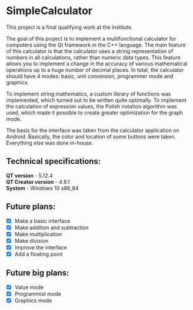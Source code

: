 # SimpleCalculator

This project is a final qualifying work at the institute.

The goal of this project is to implement a multifunctional calculator for computers using the Qt framework in the C++ language. The main feature of this calculator is that the calculator uses a string representation of numbers in all calculations, rather than numeric data types. This feature allows you to implement a change in the accuracy of various mathematical operations up to a huge number of decimal places. In total, the calculator should have 4 modes: basic, unit conversion, programmer mode and graphics.

To implement string mathematics, a custom library of functions was implemented, which turned out to be written quite optimally. To implement the calculation of expression values, the Polish notation algorithm was used, which made it possible to create greater optimization for the graph mode.

The basis for the interface was taken from the calculator application on Android. Basically, the color and location of some buttons were taken. Everything else was done in-house.

## Technical specifications:

**QT version** - 5.12.4 \
**QT Creator version** - 4.9.1 \
**System** - Windows 10 x86_64

## Future plans:

- [x] Make a basic interface
- [x] Make addition and subtraction
- [x] Make multiplication
- [x] Make division
- [x] Improve the interface
- [x] Add a floating point

## Future big plans:

- [x] Value mode
- [x] Programmist mode
- [x] Graphics mode

